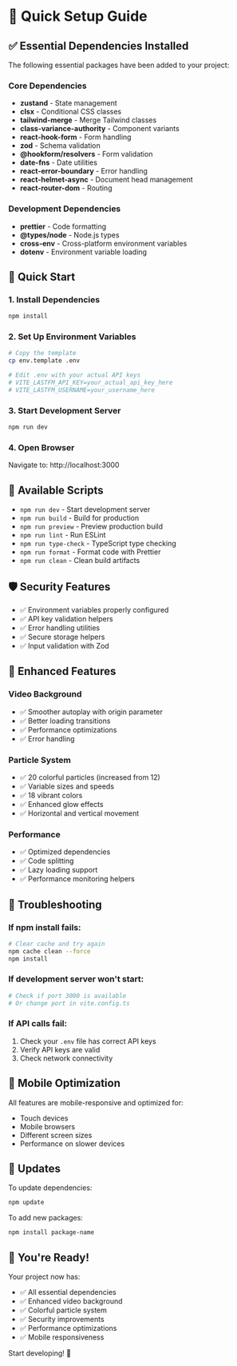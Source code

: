 # 🚀 Quick Setup Guide

## ✅ Essential Dependencies Installed

The following essential packages have been added to your project:

### Core Dependencies
- **zustand** - State management
- **clsx** - Conditional CSS classes
- **tailwind-merge** - Merge Tailwind classes
- **class-variance-authority** - Component variants
- **react-hook-form** - Form handling
- **zod** - Schema validation
- **@hookform/resolvers** - Form validation
- **date-fns** - Date utilities
- **react-error-boundary** - Error handling
- **react-helmet-async** - Document head management
- **react-router-dom** - Routing

### Development Dependencies
- **prettier** - Code formatting
- **@types/node** - Node.js types
- **cross-env** - Cross-platform environment variables
- **dotenv** - Environment variable loading

## 🎯 Quick Start

### 1. Install Dependencies
```bash
npm install
```

### 2. Set Up Environment Variables
```bash
# Copy the template
cp env.template .env

# Edit .env with your actual API keys
# VITE_LASTFM_API_KEY=your_actual_api_key_here
# VITE_LASTFM_USERNAME=your_username_here
```

### 3. Start Development Server
```bash
npm run dev
```

### 4. Open Browser
Navigate to: http://localhost:3000

## 🔧 Available Scripts

- `npm run dev` - Start development server
- `npm run build` - Build for production
- `npm run preview` - Preview production build
- `npm run lint` - Run ESLint
- `npm run type-check` - TypeScript type checking
- `npm run format` - Format code with Prettier
- `npm run clean` - Clean build artifacts

## 🛡️ Security Features

- ✅ Environment variables properly configured
- ✅ API key validation helpers
- ✅ Error handling utilities
- ✅ Secure storage helpers
- ✅ Input validation with Zod

## 🎨 Enhanced Features

### Video Background
- ✅ Smoother autoplay with origin parameter
- ✅ Better loading transitions
- ✅ Performance optimizations
- ✅ Error handling

### Particle System
- ✅ 20 colorful particles (increased from 12)
- ✅ Variable sizes and speeds
- ✅ 18 vibrant colors
- ✅ Enhanced glow effects
- ✅ Horizontal and vertical movement

### Performance
- ✅ Optimized dependencies
- ✅ Code splitting
- ✅ Lazy loading support
- ✅ Performance monitoring helpers

## 🚨 Troubleshooting

### If npm install fails:
```bash
# Clear cache and try again
npm cache clean --force
npm install
```

### If development server won't start:
```bash
# Check if port 3000 is available
# Or change port in vite.config.ts
```

### If API calls fail:
1. Check your `.env` file has correct API keys
2. Verify API keys are valid
3. Check network connectivity

## 📱 Mobile Optimization

All features are mobile-responsive and optimized for:
- Touch devices
- Mobile browsers
- Different screen sizes
- Performance on slower devices

## 🔄 Updates

To update dependencies:
```bash
npm update
```

To add new packages:
```bash
npm install package-name
```

## 🎉 You're Ready!

Your project now has:
- ✅ All essential dependencies
- ✅ Enhanced video background
- ✅ Colorful particle system
- ✅ Security improvements
- ✅ Performance optimizations
- ✅ Mobile responsiveness

Start developing! 🚀 